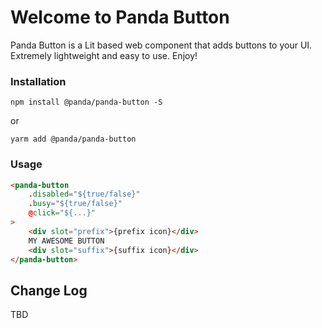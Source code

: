 # Welcome to Panda Button
Panda Button is a Lit based web component that adds buttons to your UI. Extremely lightweight and easy to use.
Enjoy!

### Installation
```npm install @panda/panda-button -S```

or 

```yarm add @panda/panda-button```

### Usage

```html
<panda-button
	.disabled="${true/false}"
	.busy="${true/false}"
	@click="${...}"
>
	<div slot="prefix">{prefix icon}</div>
	MY AWESOME BUTTON
	<div slot="suffix">{suffix icon}</div>
</panda-button>
```

## Change Log

TBD
